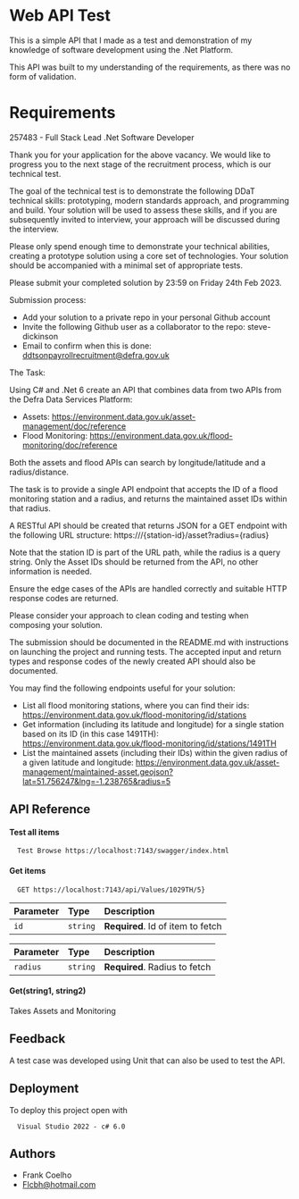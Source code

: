 # Web API Test

This is a simple API that I made as a test and demonstration of my knowledge of software development using the .Net Platform.

This API was built to my understanding of the requirements, as there was no form of validation.

# Requirements

257483 - Full Stack Lead .Net Software Developer

Thank you for your application for the above vacancy. We would like to progress you to the next stage of the recruitment process, which is our technical test. 

The goal of the technical test is to demonstrate the following DDaT technical skills: prototyping, modern standards approach, and programming and build. Your solution will be used to assess these skills, and if you are subsequently invited to interview, your approach will be discussed during the interview.

Please only spend enough time to demonstrate your technical abilities, creating a prototype solution using a core set of technologies. Your solution should be accompanied with a minimal set of appropriate tests.

Please submit your completed solution by 23:59 on Friday 24th Feb 2023.

Submission process:
  - Add your solution to a private repo in your personal Github account
  - Invite the following Github user as a collaborator to the repo: steve-dickinson
  - Email to confirm when this is done: ddtsonpayrollrecruitment@defra.gov.uk

The Task:

Using C# and .Net 6 create an API that combines data from two APIs from the Defra Data Services Platform:
  - Assets: https://environment.data.gov.uk/asset-management/doc/reference
  - Flood Monitoring: https://environment.data.gov.uk/flood-monitoring/doc/reference

Both the assets and flood APIs can search by longitude/latitude and a radius/distance.

The task is to provide a single API endpoint that accepts the ID of a flood monitoring station and a radius, and returns the maintained asset IDs within that radius.

A RESTful API should be created that returns JSON for a GET endpoint with the following URL structure: https://<URL>/{station-id}/asset?radius={radius}

Note that the station ID is part of the URL path, while the radius is a query string. Only the Asset IDs should be returned from the API, no other information is needed.

Ensure the edge cases of the APIs are handled correctly and suitable HTTP response codes are returned.

Please consider your approach to clean coding and testing when composing your solution.

The submission should be documented in the README.md with instructions on launching the project and running tests. The accepted input and return types and response codes of the newly created API should also be documented.

You may find the following endpoints useful for your solution:
  - List all flood monitoring stations, where you can find their ids: https://environment.data.gov.uk/flood-monitoring/id/stations
  - Get information (including its latitude and longitude) for a single station based on its ID (in this case 1491TH): https://environment.data.gov.uk/flood-monitoring/id/stations/1491TH
  - List the maintained assets (including their IDs) within the given radius of a given latitude and longitude: https://environment.data.gov.uk/asset-management/maintained-asset.geojson?lat=51.756247&lng=-1.238765&radius=5


## API Reference

#### Test all items

```
  Test Browse https://localhost:7143/swagger/index.html
```

#### Get items

```
  GET https://localhost:7143/api/Values/1029TH/5}
```


| Parameter | Type     | Description                       |
| :-------- | :------- | :-------------------------------- |
| `id`      | `string` | **Required**. Id of item to fetch |

| Parameter | Type     | Description                       |
| :-------- | :------- | :-------------------------------- |
| `radius`  | `string` | **Required**. Radius to fetch     |

#### Get(string1, string2)

Takes Assets and Monitoring


## Feedback

A test case was developed using Unit that can also be used to test the API.


## Deployment

To deploy this project open with

```.net
  Visual Studio 2022 - c# 6.0
```


## Authors

- Frank Coelho
- Flcbh@hotmail.com
